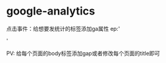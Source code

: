 # google-analytics

点击事件：给想要发统计的标签添加ga属性
ep:' <div class="wrapper" ga="点击事件"></div>'

PV: 给每个页面的body标签添加gap或者修改每个页面的title即可
